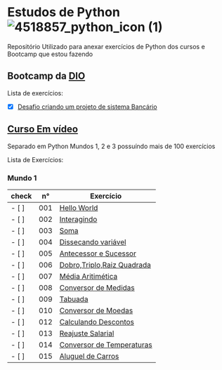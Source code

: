 # Estudos de Python ![4518857_python_icon (1)](https://github.com/Diego-Cerqueira/Python-Studies/assets/135269786/2c23ba77-1988-4582-acec-5952c17e1dc6)

Repositório Utilizado para anexar exercícios de Python dos cursos e Bootcamp que estou fazendo


## Bootcamp da [DIO](https://web.dio.me/)

Lista de exercícios:

- [x] [Desafio criando um projeto de sistema Bancário](https://github.com/Diego-Cerqueira/Python-Studies/blob/main/DIO%20Exerc%C3%ADcios/DIO%20Criando%20Sistema%20Banc%C3%A1rio.py)




## [Curso Em vídeo](https://www.cursoemvideo.com/)

Separado em Python Mundos 1, 2 e 3 possuíndo mais de 100 exercícios

Lista de Exercícios:
### Mundo 1
|check|n°|Exercício
|---|---|---|
|- [ ]| 001| [Hello World]()|
|- [ ]| 002| [Interagindo]()|
|- [ ]| 003| [Soma]()|
|- [ ]| 004| [Dissecando variável]()|
|- [ ]| 005| [Antecessor e Sucessor]()|
|- [ ]| 006| [Dobro,Triplo,Raiz Quadrada]()|
|- [ ]| 007| [Média Aritimética]()|
|- [ ]| 008| [Conversor de Medidas]()|
|- [ ]| 009| [Tabuada]()|
|- [ ]| 010| [Conversor de Moedas]()|
|- [ ]| 012| [Calculando Descontos]()|
|- [ ]| 013| [Reajuste Salarial]()|
|- [ ]| 014| [Conversor de Temperaturas]()|
|- [ ]| 015| [Aluguel de Carros]()|

